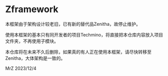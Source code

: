 # Zframework

本框架由于架构设计较老旧，已有新的替代品Zenitha，故停止维护。

使用本框架的基本只有同开发者的项目Techmino，将直接把本仓库内容放入项目文件夹，不再使用子模块。

本仓库将在未来不久后删除，如果真的有人正在使用本框架，请尽快转移至Zenitha，大体架构是一致的。

MrZ 2023/12/4
